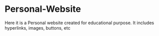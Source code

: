 # Personal-Website
Here it is a Personal website created for educational purpose. It includes hyperlinks, images, buttons, etc
